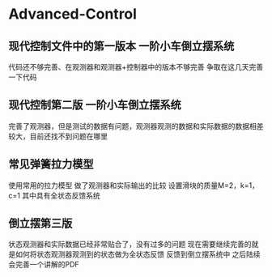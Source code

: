 # Advanced-Control
## 现代控制文件中的第一版本 一阶小车倒立摆系统
代码还不够完善、在观测器和观测器+控制器中的版本不够完善
争取在这几天完善一下代码
## 现代控制第二版 一阶小车倒立摆系统
完善了观测器，但是测试的数据有问题，观测器观测的数据和实际数据的数据相差较大，目前还找不到问题在哪里

## 常见弹簧拉力模型
使用常用的拉力模型
做了观测器和实际输出的比较
设置滑块的质量M=2，k=1，c=1
其中具有全状态反馈系统

## 倒立摆第三版
状态观测器和实际数据已经非常贴合了，没有过多的问题
现在需要继续完善的就是如何将状态观测器观测到的状态做为全状态反馈 反馈到倒立摆系统中
之后陆续会完善一个讲解的PDF


